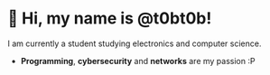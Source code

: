 # 👋 Hi, my name is @t0bt0b!

I am currently a student studying electronics and computer science.
- **Programming**, **cybersecurity** and **networks** are my passion :P
 
<!--- 👀 I’m interested in programming 
- 🌱 I’m currently learning ...
- 💞️ I’m looking to collaborate on ...
- 📫 How to reach me ...--->

<!---
t0bt0b/t0bt0b is a ✨ special ✨ repository because its `README.md` (this file) appears on your GitHub profile.
You can click the Preview link to take a look at your changes.
--->
